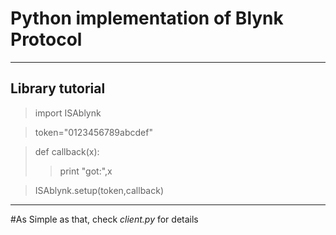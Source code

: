 # Python implementation of Blynk Protocol

---
Library tutorial
---

>import ISAblynk

>token="0123456789abcdef"

>def callback(x):
>>  print "got:",x

>ISAblynk.setup(token,callback)


---
#As Simple as that, check *client.py* for details 
